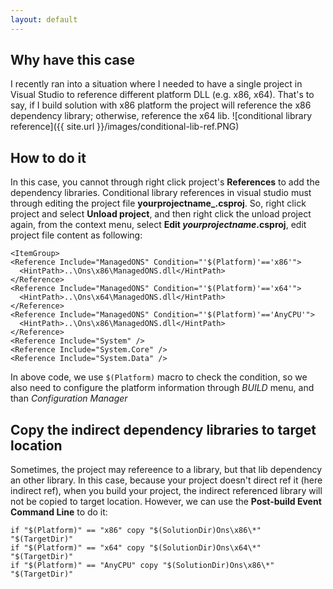 ```yaml
---
layout: default
---
```

## Why have this case

I recently ran into a situation where I needed to have a single project in Visual Studio to reference different platform DLL (e.g. x86, x64). 
That's to say, if I build solution with x86 platform the project will reference the x86 dependency library; otherwise, reference the x64 lib.
![conditional library reference]({{ site.url }}/images/conditional-lib-ref.PNG)

## How to do it

In this case, you cannot through right click project's **References** to add the dependency libraries. Conditional library references in visual studio
must through editing the project file **yourprojectname_.csproj**. So, right click project and select **Unload project**, and then right click the unload project again,
from the context menu, select **Edit _yourprojectname_.csproj**, edit project file content as following:

	<ItemGroup>
    <Reference Include="ManagedONS" Condition="'$(Platform)'=='x86'">
      <HintPath>..\Ons\x86\ManagedONS.dll</HintPath>
    </Reference>
    <Reference Include="ManagedONS" Condition="'$(Platform)'=='x64'">
      <HintPath>..\Ons\x64\ManagedONS.dll</HintPath>
    </Reference>
    <Reference Include="ManagedONS" Condition="'$(Platform)'=='AnyCPU'">
      <HintPath>..\Ons\x86\ManagedONS.dll</HintPath>
    </Reference>
    <Reference Include="System" />
    <Reference Include="System.Core" />
    <Reference Include="System.Data" />
  </ItemGroup>
  
In above code, we use `$(Platform)` macro to check the condition, so we also need to configure the platform information through _BUILD_ menu, and than _Configuration Manager_

## Copy the indirect dependency libraries to target location

Sometimes, the project may refereence to a library, but that lib dependency an other library. In this case, because your project doesn't direct ref it (here indirect ref), 
when you build your project, the indirect referenced library will not be copied to target location. However, we can use the **Post-build Event Command Line** to do it:

	if "$(Platform)" == "x86" copy "$(SolutionDir)Ons\x86\*" "$(TargetDir)"
	if "$(Platform)" == "x64" copy "$(SolutionDir)Ons\x64\*" "$(TargetDir)"
	if "$(Platform)" == "AnyCPU" copy "$(SolutionDir)Ons\x86\*" "$(TargetDir)"